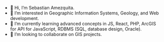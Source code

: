 - 👋 Hi, I’m Sebastian Amezquita.
- 👀 I’m interested in Geographic Information Systems, Geology, and Web development.
- 🌱 I’m currently learning advanced concepts in JS, React, PHP, ArcGIS for API for JavaScript, RDBMS (SQL, database design, Oracle).
- 💞️ I’m looking to collaborate on GIS projects.
